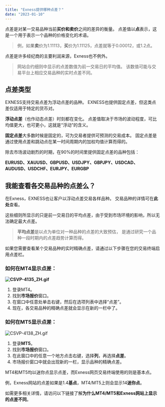 ```yaml
---
title: "Exness提供哪种点差？"
date: "2023-01-10"
---
```


点差是对某一交易品种当前**买价和卖价**之间的差异的衡量。 点差值以**点**表示，这是一个用于表示一个品种的价格变化的术语。

> 例，如果**卖**价为1.11113，**买**价为1.11125，点差就等于0.00012，或1.2点。

点差是许多经纪商的主要利润来源，Exness也不例外。

> 网站合约细则中显示的点差数值为前一交易日的平均值。 该数值可能与交易平台上相应交易品种的实时点差不同。

## 点差类型

EXNESS支持交易点差为浮动点差的品种。 EXNESS也提供固定点差，但这类点差仅适用于特定的货币对。

**浮动点差**（也作动态点差）时刻都在变化。 点差值取决于市场的波动程度，可比均值更大，也可更小，这就是“浮动”的含义。

**固定点差**大多数时候是固定的，可为交易者提供可预测的交易成本。 固定点差是通过使用点差和跳动点在某一时间周期内的加权均值计算而得的。

除去市场波动剧烈的时期，在90%的时间里提供固定点差的品种包括： 

**EURUSD、XAUUSD、GBPUSD、USDJPY、GBPJPY、USDCAD、AUDUSD、USDCHF、EURJPY、EURGBP**

## 我能查看各交易品种的点差么？

在Exness，EXNESS也让客户以浮动点差交易各样品种。 交易品种的详情可在**此处**查看。

这些细则所显示的只是前一交易日的平均点差，由于受到市场环境的影响，所以无法确定最大点差。

> **平均点差**是以点为单位对一种品种的点差的大致预估， 是通过研究一个品种一段时期内的点差趋势计算而得。

如果您需要查看某个交易品种的实时精确点差，请通过以下步骤在您的交易终端启用点差栏。

### **如何在MT4显示点差：**

**![CSVP-4135_ZH.gif](https://testingcf.jsdelivr.net/gh/jarlin8/OSS@main/exhelp/CSVP-4135_ZH.gif)**

1. 登录MT4。
2. 找到**市场报价**窗口。
3. 在窗口中任意处单击右键，然后在选项列表中选择“点差”。
4. 现在，各交易品种的精确点差就会显示在新的一栏中了。

### **如何在MT5显示点差：**

![CSVP-4138_ZH.gif](https://testingcf.jsdelivr.net/gh/jarlin8/OSS@main/exhelp/CSVP-4138_ZH.gif)

1. 登录**MT5**。
2. 找到**市场报价**窗口。
3. 在此窗口中的任意一个地方点击右键，选择**列**，再选择**点差**。
4. 市场报价窗口中就会出现新的一栏，显示品种的精确点差。

MT4和MT5均以迷你点显示点差，而Exness网页交易终端使用的则是基本点。

例，Exness网站的点差如果是1.4**基点**，MT4/MT5上则会显示14**迷你点**。

如需更多相关详情，请访问以下链接了解**为什么MT4/MT5和Exness网站上显示的点差不同**。

